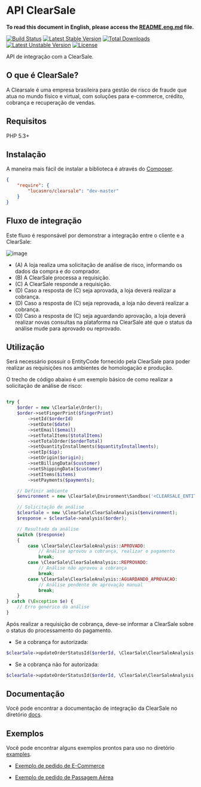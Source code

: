 # API ClearSale

**To read this document in English, please access the [README.eng.md](README.eng.md) file.**

[![Build Status](https://travis-ci.org/lucasmro/ClearSale.png)](https://travis-ci.org/lucasmro/ClearSale)
[![Latest Stable Version](https://poser.pugx.org/lucasmro/clearsale/v/stable)](https://packagist.org/packages/lucasmro/clearsale)
[![Total Downloads](https://poser.pugx.org/lucasmro/clearsale/downloads)](https://packagist.org/packages/lucasmro/clearsale)
[![Latest Unstable Version](https://poser.pugx.org/lucasmro/clearsale/v/unstable)](https://packagist.org/packages/lucasmro/clearsale)
[![License](https://poser.pugx.org/lucasmro/clearsale/license)](https://packagist.org/packages/lucasmro/clearsale)

API de integração com a ClearSale.

## O que é ClearSale?

A Clearsale é uma empresa brasileira para gestão de risco de fraude que atua no mundo físico e virtual, com soluções
para e-commerce, crédito, cobrança e recuperação de vendas.

## Requisitos

PHP 5.3+

## Instalação

A maneira mais fácil de instalar a biblioteca é através do [Composer](http://getcomposer.org/).

```JSON
{
    "require": {
        "lucasmro/clearsale": "dev-master"
    }
}
```

## Fluxo de integração

Este fluxo é responsável por demonstrar a integração entre o cliente e a ClearSale:

![image](https://user-images.githubusercontent.com/16373553/91900022-68648100-ec74-11ea-974d-115367443bd6.png)

* (A) A loja realiza uma solicitação de análise de risco, informando os dados da compra e do comprador.
* (B) A ClearSale processa a requisição.
* (C) A ClearSale responde a requisição.
* (D) Caso a resposta de (C) seja aprovada, a loja deverá realizar a cobrança.
* (D) Caso a resposta de (C) seja reprovada, a loja não deverá realizar a cobrança.
* (D) Caso a resposta de (C) seja aguardando aprovação, a loja deverá realizar novas consultas na plataforma na
ClearSale até que o status da análise mude para aprovado ou reprovado.

## Utilização

Será necessário possuir o EntityCode fornecido pela ClearSale para poder realizar as requisições nos ambientes de
homologação e produção.

O trecho de código abaixo é um exemplo básico de como realizar a solicitação de análise de risco:

```PHP

try {
    $order = new \ClearSale\Order();
    $order->setFingerPrint($fingerPrint)
        ->setId($orderId)
        ->setDate($date)
        ->setEmail($email)
        ->setTotalItems($totalItems)
        ->setTotalOrder($orderTotal)
        ->setQuantityInstallments($quantityInstallments);
        ->setIp($ip);
        ->setOrigin($origin);
        ->setBillingData($customer)
        ->setShippingData($customer)
        ->setItems($items)
        ->setPayments($payments);

    // Definir ambiente
    $environment = new \ClearSale\Environment\Sandbox('<CLEARSALE_ENTITY_CODE>');

    // Solicitação de análise
    $clearSale = new \ClearSale\ClearSaleAnalysis($environment);
    $response = $clearSale->analysis($order);

    // Resultado da análise
    switch ($response)
    {
        case \ClearSale\ClearSaleAnalysis::APROVADO:
            // Análise aprovou a cobrança, realizar o pagamento
            break;
        case \ClearSale\ClearSaleAnalysis::REPROVADO:
            // Análise não aprovou a cobrança
            break;
        case \ClearSale\ClearSaleAnalysis::AGUARDANDO_APROVACAO:
            // Análise pendente de aprovação manual
            break;
    }
} catch (\Exception $e) {
    // Erro genérico da análise
}
```

Após realizar a requisição de cobrança, deve-se informar a ClearSale sobre o status do processamento do pagamento.

* Se a cobrança for autorizada:

```PHP
$clearSale->updateOrderStatusId($orderId, \ClearSale\ClearSaleAnalysis::APROVADO);
```

* Se a cobrança não for autorizada:

```PHP
$clearSale->updateOrderStatusId($orderId, \ClearSale\ClearSaleAnalysis::REPROVADO);
```

## Documentação

Você pode encontrar a documentação de integração da ClearSale no diretório [docs](docs).

## Exemplos

Você pode encontrar alguns exemplos prontos para uso no diretório [examples](examples).

* [Exemplo de pedido de E-Commerce](examples/ecommerce-order-example.php)

* [Exemplo de pedido de Passagem Aérea](examples/airline-ticket-order-example.php)
